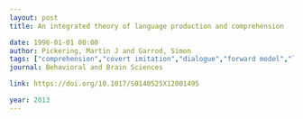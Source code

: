 ```yaml
---
layout: post
title: An integrated theory of language production and comprehension

date: 1996-01-01 00:00
author: Pickering, Martin J and Garrod, Simon
tags: ["comprehension","covert imitation","dialogue","forward model","language","prediction","production"]
journal: Behavioral and Brain Sciences

link: https://doi.org/10.1017/S0140525X12001495

year: 2013
---
```



